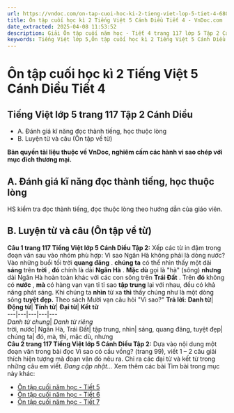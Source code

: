 ```yaml
---
url: https://vndoc.com/on-tap-cuoi-hoc-ki-2-tieng-viet-lop-5-tiet-4-6809
title: Ôn tập cuối học kì 2 Tiếng Việt 5 Cánh Diều Tiết 4 - VnDoc.com
date_extracted: 2025-04-08 11:53:52
description: Giải Ôn tập cuối năm học - Tiết 4 trang 117 lớp 5 Tập 2 Cánh Diều gồm các phần hướng dẫn giải chi tiết, đầy đủ nhất chỉ có trên VnDoc. Mời các bạn tham khảo.
keywords: Tiếng Việt lớp 5,Ôn tập cuối học kì 2 Tiếng Việt 5 Cánh Diều Tiết 4,Tiếng Việt lớp 5 trang 117 Tập 2 Cánh Diều,Ôn tập cuối học kì 2 tiếng việt lớp 5 tiết 4,Ôn tập cuối học kì 2 lớp 5 môn tiếng việt,Ôn tập cuối học kì 2 Tiếng Việt 5,Tiếng Việt lớp 5 Cánh Diều,Tiếng Việt lớp 5 Tập 2,sgk Tiếng Việt lớp 5
---
```


# Ôn tập cuối học kì 2 Tiếng Việt 5 Cánh Diều Tiết 4
## **Tiếng Việt lớp 5 trang 117 Tập 2 Cánh Diều**
  * A. Đánh giá kĩ năng đọc thành tiếng, học thuộc lòng
  * B. Luyện từ và câu \(Ôn tập về từ\)

**Bản quyền tài liệu thuộc về VnDoc, nghiêm cấm các hành vi sao chép với mục đích thương mại.**
## **A. Đánh giá kĩ năng đọc thành tiếng, học thuộc lòng**
HS kiểm tra đọc thành tiếng, đọc thuộc lòng theo hướng dẫn của giáo viên.
## **B. Luyện từ và câu \(Ôn tập về từ\)**
**Câu 1 trang 117 Tiếng Việt lớp 5 Cánh Diều Tập 2:** Xếp các từ in đậm trong đoạn văn sau vào nhóm phù hợp:
Vì sao Ngân Hà không phải là dòng nước?
Vào những buổi tối trời **quang đãng** . **chúng ta** có thể nhìn thấy một dải **sáng** trên **trời** , **đó** chính là dải **Ngân Hà** . **Mặc dù** gọi là "hà" \(sông\) **nhưng** dải Ngân Hà hoàn toàn khác với các con sông trên **Trái Đất** . Trên **đó** không có **nước** , **mà** có hàng vạn vạn tỉ tỉ sao **tập trung** lại với nhau, đều có khả năng phát sáng. Khi chúng ta **nhìn** từ xa **thì** thấy chúng như là một dòng sông **tuyệt đẹp.**
Theo  sách Mười vạn câu hỏi "Vì sao?"
**Trả lời:**
**Danh từ**| **Động từ**| **Tính từ**| **Đại từ**| **Kết từ**  
---|---|---|---|---  
 _Danh từ chung_|  _Danh từ riêng_  
trời, nước| Ngân Hà, Trái Đất| tập trung, nhìn| sáng, quang đãng, tuyệt đẹp| chúng ta| đó, mà, thì, mặc dù, nhưng  
**Câu 2 trang 117 Tiếng Việt lớp 5 Cánh Diều Tập 2:** Dựa vào nội dung một đoạn văn trong bài đọc Vì sao có cầu vồng? \(trang 99\), viết 1 – 2 câu giải thích hiện tượng mà đoạn văn đó nêu ra. Chỉ ra các đại từ và kết từ trong những câu em viết.
_Đang cập nhật..._
Xem thêm các bài Tìm bài trong mục này khác:
  * [Ôn tập cuối năm học - Tiết 5](</on-tap-cuoi-hoc-ki-2-tieng-viet-5-canh-dieu-tiet-5-324370>)
  * [Ôn tập cuối năm học - Tiết 6](</on-tap-cuoi-hoc-ki-2-tieng-viet-lop-5-tiet-6-7009>)
  * [Ôn tập cuối năm học - Tiết 7](</on-tap-cuoi-hoc-ki-2-tieng-viet-lop-5-tiet-7-7013>)

